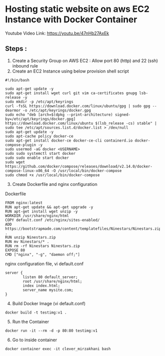 # Hosting static website on aws EC2 Instance with Docker Container

Youtube Video Link: https://youtu.be/47nHb27AxEk

## Steps : 

1. Create a Security Group on AWS EC2 :  Allow port 80 (http) and 22 (ssh) inbound rule
2. Create an EC2 Instance using below provision shell script   
 
```  
#!/bin/bash

sudo apt-get update -y
sudo apt-get install wget curl git vim ca-certificates gnupg lsb-release -y
sudo mkdir -p /etc/apt/keyrings
curl -fsSL https://download.docker.com/linux/ubuntu/gpg | sudo gpg --dearmor -o /etc/apt/keyrings/docker.gpg
sudo echo "deb [arch=$(dpkg --print-architecture) signed-by=/etc/apt/keyrings/docker.gpg] https://download.docker.com/linux/ubuntu $(lsb_release -cs) stable" | sudo tee /etc/apt/sources.list.d/docker.list > /dev/null
sudo apt-get update -y
sudo apt-cache policy docker-ce
sudo apt-get install docker-ce docker-ce-cli containerd.io docker-compose-plugin -y
sudo usermod -aG docker <USERNAME>
sudo sudo systemctl start docker
sudo sudo enable start docker
sudo wget https://github.com/docker/compose/releases/download/v2.14.0/docker-compose-linux-x86_64 -O /usr/local/bin/docker-compose
sudo chmod +x /usr/local/bin/docker-compose
```  

3. Create Dockerfile and nginx configuration   

Dockerfile 

```
FROM nginx:latest
RUN apt-get update && apt-get upgrade -y
RUN apt-get install wget unzip -y
WORKDIR /usr/share/nginx/html
COPY default.conf /etc/nginx/sites-enabled/
ADD https://bootstrapmade.com/content/templatefiles/Ninestars/Ninestars.zip .
RUN unzip Ninestars.zip
RUN mv Ninestars/* .
RUN rm -rf Ninestars Ninestars.zip
EXPOSE 80
CMD ["nginx", "-g", "daemon off;"]
```  

nginx configuration file, vi default.conf

```
server {
        listen 80 default_server;
        root /usr/share/nginx/html;
        index index.html;
        server_name mysite.com;
}
```  

4. Build Docker Image (vi default.conf)  

```
docker build -t testimg:v1 . 
```  

5. Run the Container  

```
docker run -it --rm -d -p 80:80 testimg:v1  
```
6. Go to inside container

```
docker container exec -it clever_mirzakhani bash 
```
